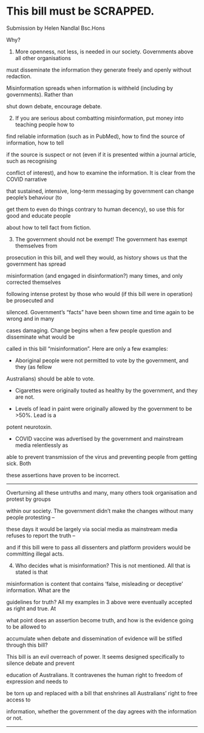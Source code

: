 # This bill must be SCRAPPED.

Submission by Helen Nandlal Bsc.Hons

Why?

1. More openness, not less, is needed in our society. Governments above all other organisations

must disseminate the information they generate freely and openly without redaction.

Misinformation spreads when information is withheld (including by governments). Rather than

shut down debate, encourage debate.

2. If you are serious about combatting misinformation, put money into teaching people how to

find reliable information (such as in PubMed), how to find the source of information, how to tell

if the source is suspect or not (even if it is presented within a journal article, such as recognising

conflict of interest), and how to examine the information. It is clear from the COVID narrative

that sustained, intensive, long-term messaging by government can change people’s behaviour (to

get them to even do things contrary to human decency), so use this for good and educate people

about how to tell fact from fiction.

3. The government should not be exempt! The government has exempt themselves from

prosecution in this bill, and well they would, as history shows us that the government has spread

misinformation (and engaged in disinformation?) many times, and only corrected themselves

following intense protest by those who would (if this bill were in operation) be prosecuted and

silenced. Government’s “facts” have been shown time and time again to be wrong and in many

cases damaging. Change begins when a few people question and disseminate what would be

called in this bill “misinformation”. Here are only a few examples:

  - Aboriginal people were not permitted to vote by the government, and they (as fellow

Australians) should be able to vote.

  - Cigarettes were originally touted as healthy by the government, and they are not.

  - Levels of lead in paint were originally allowed by the government to be >50%. Lead is a

potent neurotoxin.

  - COVID vaccine was advertised by the government and mainstream media relentlessly as

able to prevent transmission of the virus and preventing people from getting sick. Both

these assertions have proven to be incorrect.


-----

Overturning all these untruths and many, many others took organisation and protest by groups

within our society. The government didn’t make the changes without many people protesting –

these days it would be largely via social media as mainstream media refuses to report the truth –

and if this bill were to pass all dissenters and platform providers would be committing illegal acts.

4. Who decides what is misinformation? This is not mentioned. All that is stated is that

misinformation is content that contains ‘false, misleading or deceptive’ information. What are the

guidelines for truth? All my examples in 3 above were eventually accepted as right and true. At

what point does an assertion become truth, and how is the evidence going to be allowed to

accumulate when debate and dissemination of evidence will be stifled through this bill?

This bill is an evil overreach of power. It seems designed specifically to silence debate and prevent

education of Australians. It contravenes the human right to freedom of expression and needs to

be torn up and replaced with a bill that enshrines all Australians’ right to free access to

information, whether the government of the day agrees with the information or not.


-----

